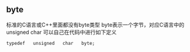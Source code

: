## byte
标准的C语言或C++里面都没有byte类型
byte表示一个字节，对应C语言中的unsigned char
可以自己在代码中进行如下定义
```
typedef   unsigned   char   byte;
```